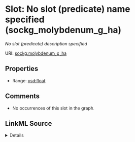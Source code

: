 

# Slot: No slot (predicate) name specified (sockg_molybdenum_g_ha)


_No slot (predicate) description specified_







URI: [sockg:molybdenum_g_ha](https://idir.uta.edu/sockg-ontology/docs/molybdenum_g_ha)



<!-- no inheritance hierarchy -->








## Properties

* Range: [xsd:float](http://www.w3.org/2001/XMLSchema#float)





## Comments

* No occurrences of this slot in the graph.



## LinkML Source

<details>

```yaml
name: sockg_molybdenum_g_ha
description: No slot (predicate) description specified
title: No slot (predicate) name specified
comments:
- No occurrences of this slot in the graph.
from_schema: soc-kg
rank: 1000
domain: sockg_WindErosionArea
slot_uri: sockg:molybdenum_g_ha
alias: sockg_molybdenum_g_ha
range: float

```
</details>